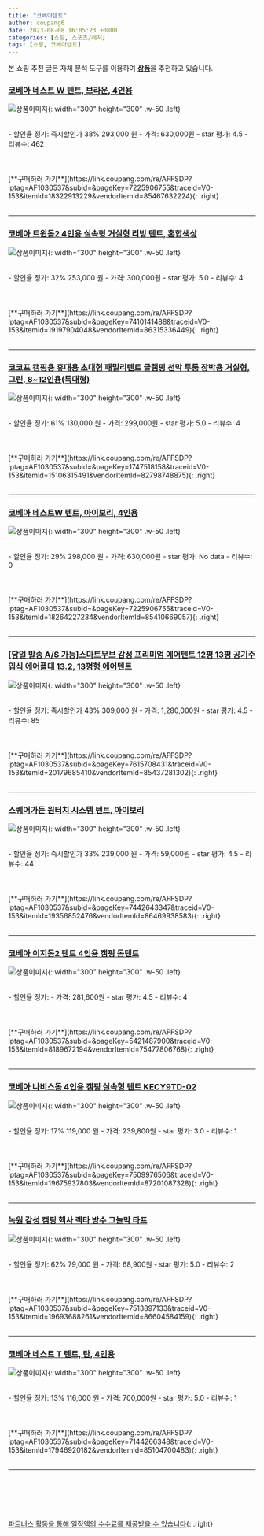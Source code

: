 ```yaml
---
title: "코베아텐트"
author: coupang6
date: 2023-08-08 16:05:23 +0800
categories: [쇼핑, 스포츠/레저]
tags: [쇼핑, 코베아텐트]
---
```


본 쇼핑 추천 글은 자체 분석 도구를 이용하여 [**상품**](https://link.coupang.com/a/bao1ui)을 추천하고 있습니다.

### [코베아 네스트 W 텐트, 브라운, 4인용](https://link.coupang.com/re/AFFSDP?lptag=AF1030537&subid=&pageKey=7225906755&traceid=V0-153&itemId=18322913229&vendorItemId=85467632224)

![상품이미지](https://thumbnail10.coupangcdn.com/thumbnails/remote/230x230ex/image/retail/images/2023/03/27/18/5/d6c8d09f-3af0-4ee3-892f-fa710a68a33e.png){: width="300" height="300" .w-50 .left}


<br>
- 할인율 정가: 즉시할인가 38%  293,000   원
- 가격: 630,000원
- star 평가: 4.5
- 리뷰수: 462
<br>
<br>
<br>
<br>
[**구매하러 가기**](https://link.coupang.com/re/AFFSDP?lptag=AF1030537&subid=&pageKey=7225906755&traceid=V0-153&itemId=18322913229&vendorItemId=85467632224){: .right}
<br>
<br>

---

### [코베아 트윈돔2 4인용 실속형 거실형 리빙 텐트, 혼합색상](https://link.coupang.com/re/AFFSDP?lptag=AF1030537&subid=&pageKey=7410141488&traceid=V0-153&itemId=19197904048&vendorItemId=86315336449)

![상품이미지](https://thumbnail9.coupangcdn.com/thumbnails/remote/230x230ex/image/vendor_inventory/affb/e89438e650d959cb07beef30bbabb3f96daeb38e62b7c3527a2f683a1488.jpg){: width="300" height="300" .w-50 .left}


<br>
- 할인율 정가: 32%  253,000   원
- 가격: 300,000원
- star 평가: 5.0
- 리뷰수: 4
<br>
<br>
<br>
<br>
[**구매하러 가기**](https://link.coupang.com/re/AFFSDP?lptag=AF1030537&subid=&pageKey=7410141488&traceid=V0-153&itemId=19197904048&vendorItemId=86315336449){: .right}
<br>
<br>

---

### [코코프 캠핑용 휴대용 초대형 패밀리텐트 글램핑 천막 투룸 장박용 거실형, 그린, 8~12인용(특대형)](https://link.coupang.com/re/AFFSDP?lptag=AF1030537&subid=&pageKey=1747518158&traceid=V0-153&itemId=15106315491&vendorItemId=82798748875)

![상품이미지](https://thumbnail6.coupangcdn.com/thumbnails/remote/230x230ex/image/vendor_inventory/806b/4993ae10c556aa88bf6c1d2c721f67e164150cbaef5bec0961c1bf909f96.jpg){: width="300" height="300" .w-50 .left}


<br>
- 할인율 정가: 61%  130,000   원
- 가격: 299,000원
- star 평가: 5.0
- 리뷰수: 4
<br>
<br>
<br>
<br>
[**구매하러 가기**](https://link.coupang.com/re/AFFSDP?lptag=AF1030537&subid=&pageKey=1747518158&traceid=V0-153&itemId=15106315491&vendorItemId=82798748875){: .right}
<br>
<br>

---

### [코베아 네스트W 텐트, 아이보리, 4인용](https://link.coupang.com/re/AFFSDP?lptag=AF1030537&subid=&pageKey=7225906755&traceid=V0-153&itemId=18264227234&vendorItemId=85410669057)

![상품이미지](https://thumbnail9.coupangcdn.com/thumbnails/remote/230x230ex/image/retail/images/2023/03/21/18/3/04aa47d8-7857-46d1-a9c9-dab04c6ca3ff.png){: width="300" height="300" .w-50 .left}


<br>
- 할인율 정가: 29%  298,000   원
- 가격: 630,000원
- star 평가: No data
- 리뷰수: 0
<br>
<br>
<br>
<br>
[**구매하러 가기**](https://link.coupang.com/re/AFFSDP?lptag=AF1030537&subid=&pageKey=7225906755&traceid=V0-153&itemId=18264227234&vendorItemId=85410669057){: .right}
<br>
<br>

---

### [[당일 발송 A/S 가능]스마트무브 감성 프리미엄 에어텐트 12평 13평 공기주입식 에어폴대 13.2, 13평형 에어텐트](https://link.coupang.com/re/AFFSDP?lptag=AF1030537&subid=&pageKey=7615708431&traceid=V0-153&itemId=20179685410&vendorItemId=85437281302)

![상품이미지](https://thumbnail9.coupangcdn.com/thumbnails/remote/230x230ex/image/vendor_inventory/3846/6b70828ddde14810185b23d94945202d33485a001490c0c97b7228d610da.jpg){: width="300" height="300" .w-50 .left}


<br>
- 할인율 정가: 즉시할인가 43%  309,000   원
- 가격: 1,280,000원
- star 평가: 4.5
- 리뷰수: 85
<br>
<br>
<br>
<br>
[**구매하러 가기**](https://link.coupang.com/re/AFFSDP?lptag=AF1030537&subid=&pageKey=7615708431&traceid=V0-153&itemId=20179685410&vendorItemId=85437281302){: .right}
<br>
<br>

---

### [스퀘어가든 원터치 시스템 텐트, 아이보리](https://link.coupang.com/re/AFFSDP?lptag=AF1030537&subid=&pageKey=7442643347&traceid=V0-153&itemId=19356852476&vendorItemId=86469938583)

![상품이미지](https://thumbnail9.coupangcdn.com/thumbnails/remote/230x230ex/image/vendor_inventory/e684/eee8ad37a5859a38b415483bbfc70cb7a14653e3a23cbda9d3ca6f85bcd3.jpg){: width="300" height="300" .w-50 .left}


<br>
- 할인율 정가: 즉시할인가 33%  239,000   원
- 가격: 59,000원
- star 평가: 4.5
- 리뷰수: 44
<br>
<br>
<br>
<br>
[**구매하러 가기**](https://link.coupang.com/re/AFFSDP?lptag=AF1030537&subid=&pageKey=7442643347&traceid=V0-153&itemId=19356852476&vendorItemId=86469938583){: .right}
<br>
<br>

---

### [코베아 이지돔2 텐트 4인용 캠핑 돔텐트](https://link.coupang.com/re/AFFSDP?lptag=AF1030537&subid=&pageKey=5421487900&traceid=V0-153&itemId=8189672194&vendorItemId=75477806768)

![상품이미지](https://thumbnail9.coupangcdn.com/thumbnails/remote/230x230ex/image/vendor_inventory/eab2/a93a2ffa87d2e7d7ec99a390710b4e8bd7b181c337262c8d61bdd554bc68.jpg){: width="300" height="300" .w-50 .left}


<br>
- 할인율 정가: 
- 가격: 281,600원
- star 평가: 4.5
- 리뷰수: 4
<br>
<br>
<br>
<br>
[**구매하러 가기**](https://link.coupang.com/re/AFFSDP?lptag=AF1030537&subid=&pageKey=5421487900&traceid=V0-153&itemId=8189672194&vendorItemId=75477806768){: .right}
<br>
<br>

---

### [코베아 나비스돔 4인용 캠핑 실속형 텐트 KECY9TD-02](https://link.coupang.com/re/AFFSDP?lptag=AF1030537&subid=&pageKey=7509976506&traceid=V0-153&itemId=19675937803&vendorItemId=87201087328)

![상품이미지](https://thumbnail10.coupangcdn.com/thumbnails/remote/230x230ex/image/vendor_inventory/9bd8/4695df4ce673ce954c155bec0b7fa2308dbb8add7581ca8e906ebdfccc45.jpeg){: width="300" height="300" .w-50 .left}


<br>
- 할인율 정가: 17%  119,000   원
- 가격: 239,800원
- star 평가: 3.0
- 리뷰수: 1
<br>
<br>
<br>
<br>
[**구매하러 가기**](https://link.coupang.com/re/AFFSDP?lptag=AF1030537&subid=&pageKey=7509976506&traceid=V0-153&itemId=19675937803&vendorItemId=87201087328){: .right}
<br>
<br>

---

### [녹원 감성 캠핑 헥사 렉타 방수 그늘막 타프](https://link.coupang.com/re/AFFSDP?lptag=AF1030537&subid=&pageKey=7513897133&traceid=V0-153&itemId=19693688261&vendorItemId=86604584159)

![상품이미지](https://thumbnail8.coupangcdn.com/thumbnails/remote/230x230ex/image/vendor_inventory/3e7e/913d34ef420b51b24603779e036a99945a0ae2cea30cb03651a0c2fdafa7.jpg){: width="300" height="300" .w-50 .left}


<br>
- 할인율 정가: 62%  79,000   원
- 가격: 68,900원
- star 평가: 5.0
- 리뷰수: 2
<br>
<br>
<br>
<br>
[**구매하러 가기**](https://link.coupang.com/re/AFFSDP?lptag=AF1030537&subid=&pageKey=7513897133&traceid=V0-153&itemId=19693688261&vendorItemId=86604584159){: .right}
<br>
<br>

---

### [코베아 네스트 T 텐트, 탄, 4인용](https://link.coupang.com/re/AFFSDP?lptag=AF1030537&subid=&pageKey=7144266348&traceid=V0-153&itemId=17946920182&vendorItemId=85104700483)

![상품이미지](https://thumbnail8.coupangcdn.com/thumbnails/remote/230x230ex/image/retail/images/2023/02/17/16/7/30e3dd1f-cb62-4b62-b1a8-3cb0ef20971a.jpg){: width="300" height="300" .w-50 .left}


<br>
- 할인율 정가: 13%  116,000   원
- 가격: 700,000원
- star 평가: 5.0
- 리뷰수: 1
<br>
<br>
<br>
<br>
[**구매하러 가기**](https://link.coupang.com/re/AFFSDP?lptag=AF1030537&subid=&pageKey=7144266348&traceid=V0-153&itemId=17946920182&vendorItemId=85104700483){: .right}
<br>
<br>

---
<br><br><br><br><br> [파트너스 활동을 통해 일정액의 수수료를 제공받을 수 있습니다](https://link.coupang.com/a/bao1ui){: .right}